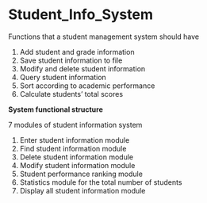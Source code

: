 # Student_Info_System

Functions that a student management system should have
1. Add student and grade information
2. Save student information to file
3. Modify and delete student information
4. Query student information
5. Sort according to academic performance
6. Calculate students’ total scores

**System functional structure**

7 modules of student information system
1. Enter student information module
2. Find student information module
3. Delete student information module
4. Modify student information module
5. Student performance ranking module
6. Statistics module for the total number of students
7. Display all student information module   
